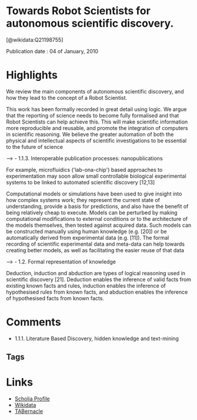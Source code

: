 
Towards Robot Scientists for autonomous scientific discovery.
=============================================================
  
  [@wikidata:Q21198755]  
  
Publication date : 04 of January, 2010  

# Highlights

We review the main components of autonomous scientific discovery, and how they lead to the concept of a Robot
Scientist.

This work has been formally recorded in great detail using logic. We
argue that the reporting of science needs to become fully formalised and that Robot Scientists can help achieve this.
This will make scientific information more reproducible and reusable, and promote the integration of computers in
scientific reasoning. We believe the greater automation of both the physical and intellectual aspects of scientific
investigations to be essential to the future of science

--> - 1.1.3. Interoperable publication processes: nanopublications 

For example, microfluidics ('lab-ona-chip') based approaches to experimentation may soon
allow small controllable biological experimental systems to
be linked to automated scientific discovery [12,13]

Computational models or simulations have been used to
give insight into how complex systems work; they represent
the current state of understanding, provide a basis for predictions, and also have the benefit of being relatively cheap
to execute. Models can be perturbed by making computational modifications to external conditions or to the architecture of the models themselves, then tested against
acquired data. Such models can be constructed manually
using human knowledge (e.g. [20]) or be automatically
derived from experimental data (e.g. [11]).
The formal recording of scientific experimental data and
meta-data can help towards creating better models, as well
as facilitating the easier reuse of that data

--> - 1.2. Formal representation of knowledge

Deduction,
induction and abduction are types of logical reasoning used
in scientific discovery [21]. Deduction enables the inference of valid facts from existing known facts and rules,
induction enables the inference of hypothesised rules from
known facts, and abduction enables the inference of
hypothesised facts from known facts.

# Comments
- 1.1.1. Literature Based Discovery, hidden knowledge and text-mining

## Tags

# Links
  
 * [Scholia Profile](https://scholia.toolforge.org/work/Q21198755)  
 * [Wikidata](https://www.wikidata.org/wiki/Q21198755)  
 * [TABernacle](https://tabernacle.toolforge.org/?#/tab/manual/Q21198755/P921%3BP4510)  
